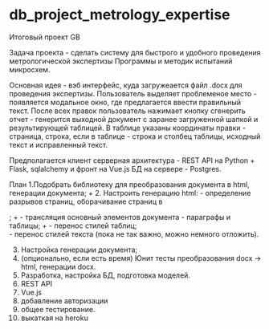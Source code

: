 # db_project_metrology_expertise
Итоговый проект GB

Задача проекта - сделать систему для быстрого и удобного проведения метрологической экспертизы
Программы и методик испытаний микросхем.

Основная идея - вэб интерфейс, куда загружеается файл .docx для проведения экспертизы.
Пользователь выделяет проблеменое место - появляется модальное окно, где предлагается 
ввести правильный текст. После всех правок пользователь нажимает кнопку сгенерить отчет -
генерится выходной документ с заранее загруженной шапкой и результирующей таблицей.
В таблице указаны координаты правки - страница, строка, если в таблице - строка и столбец таблицы,
исходный текст и исправленный текст.

Предполагается клиент серверная архитектура - REST API на Python + Flask, sqlalchemy и фронт на Vue.js
БД на сервере - Postgres.

План
1.Подобрать библиотеку для преобразования документа в html, генерации документа;            +
2. Настроить генерацию html:
    - определение разрывов страниц, оборачивание страниц в <div>;                           +
    - трансляция основный элементов документа - параграфы и таблицы;                        +
    - перенос стилей таблиц;                                                    
    - перенос стилей текста (пока не так важно, можно немного отложить).                

3. Настройка генерации документа;
4. (опционально, если есть время) Юнит тесты преобразования docx -> html, генерации docx.
5. Разработка, настройка БД, подготовка моделей.
6. REST API
7. Vue.js
8. добавление авторизации
9. общее тестирование.
10. выкаткая на heroku
